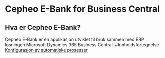 # Cepheo E-Bank for Business Central
## Hva er Cepheo E-Bank?
Cepheo E-Bank er en applikasjon utviklet til bruk sammen med ERP løsningen Microsoft Dynamics 365 Business Central.
#Innholdsfortegnelse
	[Konfigurasjon av automatiske prosesser](AutomaticUpdates.md)

